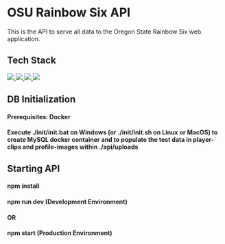 # OSU Rainbow Six API
This is the API to serve all data to the Oregon State Rainbow Six web application.

## Tech Stack
<a href="https://nodejs.org/en/docs/">
  <img src="https://img.shields.io/badge/Node-43853D?style=for-the-badge&logo=node.js&logoColor=white">
</a>
<a href="http://expressjs.com/">
  <img src="https://img.shields.io/badge/Express-323230?style=for-the-badge&logo=express&logoColor=61DAFB">
</a>
<a href="https://dev.mysql.com/doc/">
  <img src="https://img.shields.io/badge/mysql-%2300000f.svg?style=for-the-badge&logo=mysql&logoColor=white">
</a>
<a href="https://sequelize.org/docs/v6/">
  <img src="https://img.shields.io/badge/Sequelize-52B0E7?style=for-the-badge&logo=Sequelize&logoColor=white">
</a>

## DB Initialization

#### Prerequisites: Docker 

#### Execute ./init/init.bat on Windows (or ./init/init.sh on Linux or MacOS) to create MySQL docker container and to populate the test data in player-clips and profile-images within ./api/uploads

## Starting API

#### npm install

#### npm run dev (Development Environment)
#### OR
#### npm start (Production Environment)